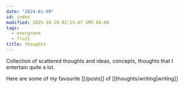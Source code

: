 ```yaml
---
date: "2024-01-09"
id: index
modified: 2025-10-29 02:15:47 GMT-04:00
tags:
  - evergreen
  - fruit
title: thoughts
---
```


Collection of scattered thoughts and ideas, concepts, thoughts that I entertain quite a lot.

Here are some of my favourite [[/posts]] of [[thoughts/writing|writing]]
